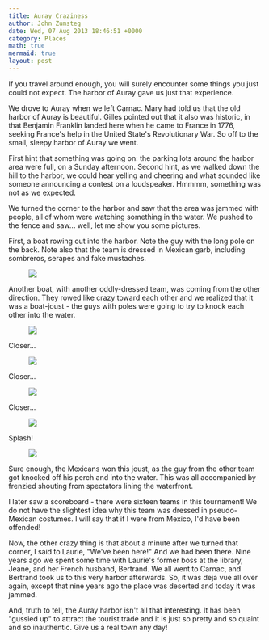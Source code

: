 ```yaml
---
title: Auray Craziness
author: John Zumsteg
date: Wed, 07 Aug 2013 18:46:51 +0000
category: Places
math: true
mermaid: true
layout: post
---
```

If you travel around enough, you will surely encounter some things you just could not expect. The harbor of Auray gave us just that experience.

We drove to Auray when we left Carnac. Mary had told us that the old harbor of Auray is beautiful. Gilles pointed out that it also was historic, in that Benjamin Franklin landed here when he came to France in 1776, seeking France's help in the United State's Revolutionary War. So off to the small, sleepy harbor of Auray we went.

First hint that something was going on: the parking lots around the harbor area were full, on a Sunday afternoon. Second hint, as we walked down the hill to the harbor, we could hear yelling and cheering and what sounded like someone announcing a contest on a loudspeaker. Hmmmm, something was not as we expected.

We turned the corner to the harbor and saw that the area was jammed with people, all of whom were watching something in the water. We pushed to the fence and saw... well, let me show you some pictures. 

First, a boat rowing out into the harbor. Note the guy with the long pole on the back. Note also that the team is dressed in Mexican garb, including sombreros, serapes and fake mustaches.
<figure class = "landscape">
	<img src="{{site.url}}/assets/images/2013/08/MG_8465.jpg"/>
	<figcaption></figcaption>
</figure>



Another boat, with another oddly-dressed team, was coming from the other direction. They rowed like crazy toward each other and we realized that it was a boat-joust - the guys with poles were going to try to knock each other into the water. 

<figure class = "landscape">
	<img src="{{site.url}}/assets/images/2013/08/MG_8468.jpg"/>
	<figcaption></figcaption>
</figure>



Closer...

<figure class = "landscape">
	<img src="{{site.url}}/assets/images/2013/08/MG_8469.jpg"/>
	<figcaption></figcaption>
</figure>


Closer...

<figure class = "landscape">
	<img src="{{site.url}}/assets/images/2013/08/MG_8470.jpg"/>
	<figcaption></figcaption>
</figure>



Closer...

<figure class = "landscape">
	<img src="{{site.url}}/assets/images/2013/08/MG_8471.jpg"/>
	<figcaption></figcaption>
</figure>



Splash!

<figure class = "landscape">
	<img src="{{site.url}}/assets/images/2013/08/MG_8472.jpg"/>
	<figcaption></figcaption>
</figure>



Sure enough, the Mexicans won this joust, as the guy from the other team got knocked off his perch and into the water. This was all accompanied by frenzied shouting from spectators lining the waterfront.

I later saw a scoreboard - there were sixteen teams in this tournament! We do not have the slightest idea why this team was dressed in pseudo-Mexican costumes. I will say that if I were from Mexico, I'd have been offended!

Now, the other crazy thing is that about a minute after we turned that corner, I said to Laurie, "We've been here!" And we had been there. Nine years ago we spent some time with Laurie's former boss at the library, Jeane, and her French husband, Bertrand. We all went to Carnac, and Bertrand took us to this very harbor afterwards. So, it was deja vue all over again, except that nine years ago the place was deserted and today it was jammed.

And, truth to tell, the Auray harbor isn't all that interesting. It has been "gussied up" to attract the tourist trade and it is just so pretty and so quaint and so inauthentic. Give us a real town any day!


